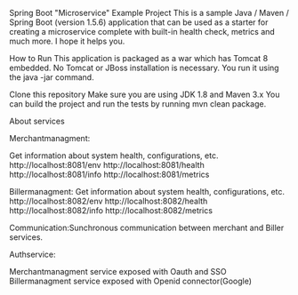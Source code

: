Spring Boot "Microservice" Example Project
This is a sample Java / Maven / Spring Boot (version 1.5.6) application that can be used as a starter for creating a microservice complete with built-in health check, metrics and much more. I hope it helps you.

How to Run
This application is packaged as a war which has Tomcat 8 embedded. No Tomcat or JBoss installation is necessary. You run it using the java -jar command.

Clone this repository
Make sure you are using JDK 1.8 and Maven 3.x
You can build the project and run the tests by running mvn clean package.

About services

Merchantmanagment:

Get information about system health, configurations, etc.
http://localhost:8081/env
http://localhost:8081/health
http://localhost:8081/info
http://localhost:8081/metrics

Billermanagment:
Get information about system health, configurations, etc.
http://localhost:8082/env
http://localhost:8082/health
http://localhost:8082/info
http://localhost:8082/metrics

Communication:Sunchronous communication between merchant and Biller services.

Authservice:

Merchantmanagment service exposed with Oauth and SSO
Billermanagment service exposed with Openid connector(Google)
